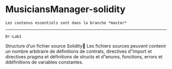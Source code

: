 # MusiciansManager-solidity


    Les contenus essentiels sont dans la branche *master*
___


    Dr-Lab1



Structure d’un fichier source Solidity
Les fichiers sources peuvent contenir un nombre arbitraire de définitions de contrats, directives d”import et directives pragma et définitions de structs et d”enums, fonctions, errors et ddéfinitions de variables constantes.
